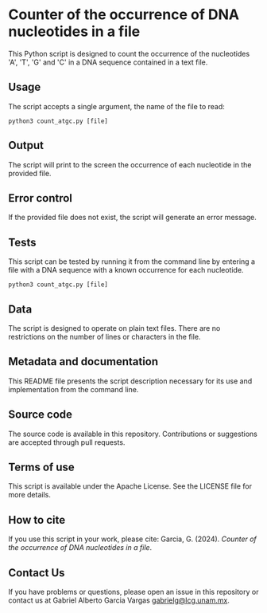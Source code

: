 # Counter of the occurrence of DNA nucleotides in a file

This Python script is designed to count the occurrence of the nucleotides 'A', 'T', 'G' and 'C' in a DNA sequence contained in a text file.

## Usage
The script accepts a single argument, the name of the file to read:

```
python3 count_atgc.py [file]
```

## Output

The script will print to the screen the occurrence of each nucleotide in the provided file. 

## Error control

If the provided file does not exist, the script will generate an error message.

## Tests

This script can be tested by running it from the command line by entering a file with a DNA sequence with a known occurrence for each nucleotide.

```
python3 count_atgc.py [file]
```

## Data
The script is designed to operate on plain text files. There are no restrictions on the number of lines or characters in the file.

## Metadata and documentation
This README file presents the script description necessary for its use and implementation from the command line.

## Source code
The source code is available in this repository. Contributions or suggestions are accepted through pull requests.

## Terms of use

This script is available under the Apache License. See the LICENSE file for more details.

## How to cite

If you use this script in your work, please cite: Garcia, G. (2024). *Counter of the occurrence of DNA nucleotides in a file*.

## Contact Us

If you have problems or questions, please open an issue in this repository or contact us at Gabriel Alberto Garcia Vargas <gabrielg@lcg.unam.mx>.